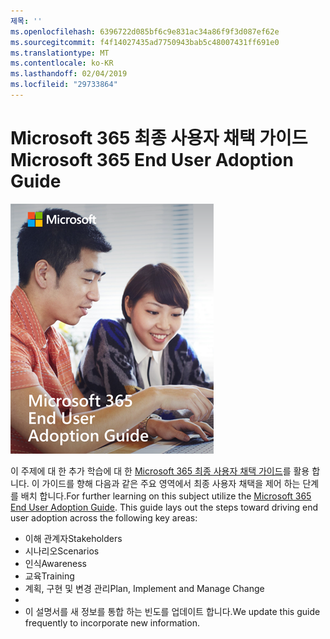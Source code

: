 ```yaml
---
제목: ''
ms.openlocfilehash: 6396722d085bf6c9e831ac34a86f9f3d087ef62e
ms.sourcegitcommit: f4f14027435ad7750943bab5c48007431ff691e0
ms.translationtype: MT
ms.contentlocale: ko-KR
ms.lasthandoff: 02/04/2019
ms.locfileid: "29733864"
---
```

# <a name="microsoft-365-end-user-adoption-guide"></a><span data-ttu-id="233b5-102">Microsoft 365 최종 사용자 채택 가이드</span><span class="sxs-lookup"><span data-stu-id="233b5-102">Microsoft 365 End User Adoption Guide</span></span>

![Microsoft 365 채택 가이드](media/m365euguide.png)

<span data-ttu-id="233b5-p101">이 주제에 대 한 추가 학습에 대 한 [Microsoft 365 최종 사용자 채택 가이드](https://aka.ms/adoptionguide)를 활용 합니다. 이 가이드를 향해 다음과 같은 주요 영역에서 최종 사용자 채택을 제어 하는 단계를 배치 합니다.</span><span class="sxs-lookup"><span data-stu-id="233b5-p101">For further learning on this subject utilize the [Microsoft 365 End User Adoption Guide](https://aka.ms/adoptionguide). This guide lays out the steps toward driving end user adoption across the following key areas:</span></span>

- <span data-ttu-id="233b5-106">이해 관계자</span><span class="sxs-lookup"><span data-stu-id="233b5-106">Stakeholders</span></span>
- <span data-ttu-id="233b5-107">시나리오</span><span class="sxs-lookup"><span data-stu-id="233b5-107">Scenarios</span></span>
- <span data-ttu-id="233b5-108">인식</span><span class="sxs-lookup"><span data-stu-id="233b5-108">Awareness</span></span>
- <span data-ttu-id="233b5-109">교육</span><span class="sxs-lookup"><span data-stu-id="233b5-109">Training</span></span> 
- <span data-ttu-id="233b5-110">계획, 구현 및 변경 관리</span><span class="sxs-lookup"><span data-stu-id="233b5-110">Plan, Implement and Manage Change</span></span>
- 
- <span data-ttu-id="233b5-111">이 설명서를 새 정보를 통합 하는 빈도를 업데이트 합니다.</span><span class="sxs-lookup"><span data-stu-id="233b5-111">We update this guide frequently to incorporate new information.</span></span>